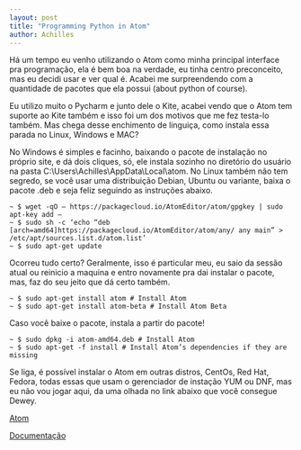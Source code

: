 ```yaml
---
layout: post
title: "Programming Python in Atom"
author: Achilles
---
```


Há um tempo eu venho utilizando o Atom como minha principal interface pra programação, ela é bem boa na verdade, eu tinha centro preconceito, mas eu decidi usar e ver qual é. Acabei me surpreendendo com a quantidade de pacotes que ela possui (about python of course).

Eu utilizo muito o Pycharm e junto dele o Kite, acabei vendo que o Atom tem suporte ao Kite também e isso foi um dos motivos que me fez testa-lo também. Mas chega desse enchimento de linguiça, como instala essa parada no Linux, Windows e MAC?

No Windows é simples e facinho, baixando o pacote de instalação no próprio site, e dá dois cliques, só, ele instala sozinho no diretório do usuário na pasta C:\Users\Achilles\AppData\Local\atom. No Linux também não tem segredo, se você usar uma distribuição Debian, Ubuntu ou variante, baixa o pacote .deb e seja feliz seguindo as instruções abaixo.
```shell
~ $ wget -qO – https://packagecloud.io/AtomEditor/atom/gpgkey | sudo apt-key add –
~ $ sudo sh -c ‘echo “deb [arch=amd64]https://packagecloud.io/AtomEditor/atom/any/ any main” > /etc/apt/sources.list.d/atom.list’
~ $ sudo apt-get update
```
Ocorreu tudo certo? Geralmente, isso é particular meu, eu saio da sessão atual ou reinicio a maquina e entro novamente pra dai instalar o pacote, mas, faz do seu jeito que dá certo também.

```shell
~ $ sudo apt-get install atom # Install Atom
~ $ sudo apt-get install atom-beta # Install Atom Beta
```

Caso você baixe o pacote, instala a partir do pacote!

```shell
~ $ sudo dpkg -i atom-amd64.deb # Install Atom
~ $ sudo apt-get -f install # Install Atom’s dependencies if they are missing
```

Se liga, é possível instalar o Atom em outras distros, CentOs, Red Hat, Fedora, todas essas que usam o gerenciador de instação YUM ou DNF, mas eu não vou jogar aqui, da uma olhada no link abaixo que você consegue Dewey.

[Atom][atom]

[Documentação][documents]

[atom]: https://atom.io
[documents]: https://flight-manual.atom.io/getting-started/sections/installing-atom
